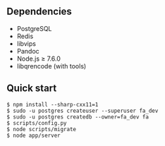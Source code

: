 ## Dependencies

- PostgreSQL
- Redis
- libvips
- Pandoc
- Node.js ≥ 7.6.0
- libqrencode (with tools)

## Quick start

```shellsession
$ npm install --sharp-cxx11=1
$ sudo -u postgres createuser --superuser fa_dev
$ sudo -u postgres createdb --owner=fa_dev fa
$ scripts/config.py
$ node scripts/migrate
$ node app/server
```

